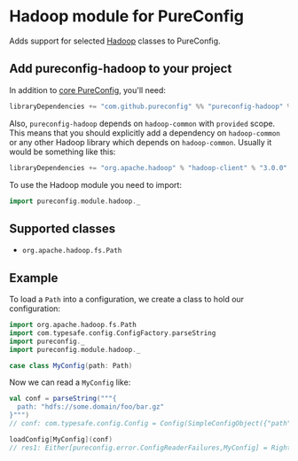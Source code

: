 # Hadoop module for PureConfig

Adds support for selected [Hadoop](http://hadoop.apache.org/) classes to PureConfig.

## Add pureconfig-hadoop to your project

In addition to [core PureConfig](https://github.com/pureconfig/pureconfig), you'll need:

```scala
libraryDependencies += "com.github.pureconfig" %% "pureconfig-hadoop" % "0.9.1"
```

Also, `pureconfig-hadoop` depends on `hadoop-common` with `provided` scope. This means that you should explicitly add a dependency on `hadoop-common` or any other Hadoop library which depends on `hadoop-common`. Usually it would be something like this:

```scala
libraryDependencies += "org.apache.hadoop" % "hadoop-client" % "3.0.0"
```

To use the Hadoop module you need to import:
```scala
import pureconfig.module.hadoop._
```

## Supported classes

* `org.apache.hadoop.fs.Path`

## Example

To load a `Path` into a configuration, we create a class to hold our configuration:

```scala
import org.apache.hadoop.fs.Path
import com.typesafe.config.ConfigFactory.parseString
import pureconfig._
import pureconfig.module.hadoop._

case class MyConfig(path: Path)
```

Now we can read a `MyConfig` like:
```scala
val conf = parseString("""{
  path: "hdfs://some.domain/foo/bar.gz"
}""")
// conf: com.typesafe.config.Config = Config(SimpleConfigObject({"path":"hdfs://some.domain/foo/bar.gz"}))

loadConfig[MyConfig](conf)
// res1: Either[pureconfig.error.ConfigReaderFailures,MyConfig] = Right(MyConfig(hdfs://some.domain/foo/bar.gz))
```

